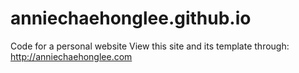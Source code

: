# anniechaehonglee.github.io
Code for a personal website 
View this site and its template through: http://anniechaehonglee.com
